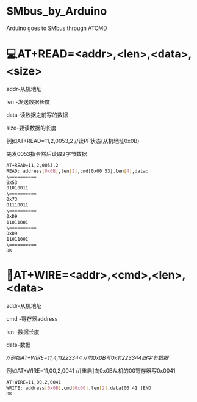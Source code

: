 # SMbus_by_Arduino
Arduino goes to SMbus through ATCMD

# 💻AT+READ=\<addr>,\<len>,\<data>,\<size>

addr-从机地址

len -发送数据长度

data-读数据之前写的数据

size-要读数据的长度

例如AT+READ=11,2,0053,2			//读PF状态(从机地址0x0B)

先发0053指令然后读取2字节数据

```bash
AT+READ=11,2,0053,2
READ: address[0x0B],len[2],cmd[0x00 53].len[4],data:
\==========
0x53
01010011
\==========
0x73
01110011
\==========
0xD9
11011001
\==========
0xD9
11011001
\==========
OK
```



# 🚀AT+WIRE=\<addr>,\<cmd>,\<len>,\<data>
addr-从机地址

cmd -寄存器address

len -数据长度

data-数据

*//例如AT+WIRE=11,4,11223344    //向0x0B写0x11223344四字节数据*

例如AT+WIRE=11,00,2,0041    //\[重启]向0x0B从机的00寄存器写0x0041

```bash
AT+WIRE=11,00,2,0041
WRITE: address[0x0B],cmd[0x00].len[2],data[00 41 ]END
OK
```


